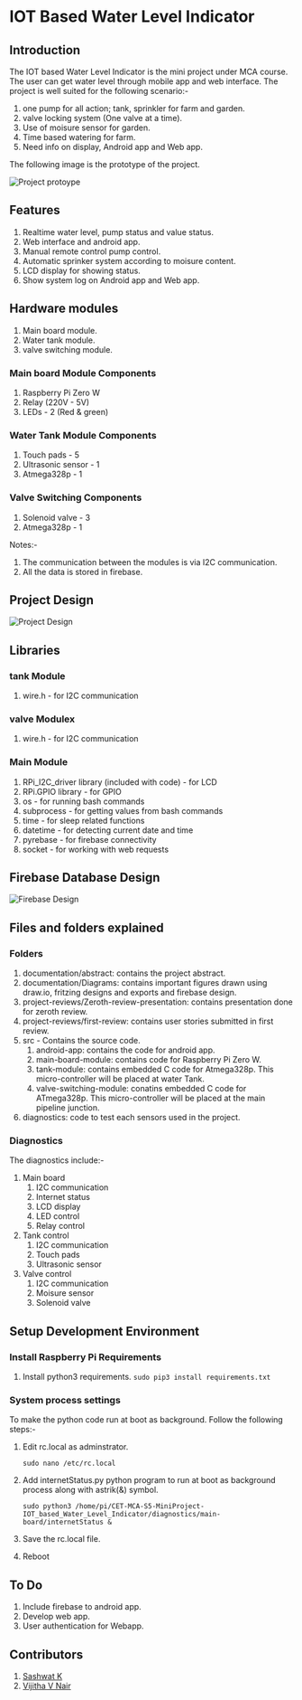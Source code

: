 # IOT Based Water Level Indicator

## Introduction

The IOT based Water Level Indicator is the mini project under MCA course. The user can get water level through mobile app and web interface. The project is well suited for the following scenario:-

1. one pump for all action; tank, sprinkler for farm and garden.
2. valve locking system (One valve at a time).
3. Use of moisure sensor for garden.
4. Time based watering for farm.
5. Need info on display, Android app and Web app.

The following image is the prototype of the project.

![Project protoype](./documentation/diagrams/prototype.jpg)

## Features

1. Realtime water level, pump status and value status.
2. Web interface and android app.
3. Manual remote control pump control.
4. Automatic sprinker system according to moisure content.
5. LCD display for showing status.
6. Show system log on Android app and Web app.

## Hardware modules

1. Main board module.
2. Water tank module.
3. valve switching module.

### Main board Module Components

1. Raspberry Pi Zero W
2. Relay (220V - 5V)
3. LEDs - 2 (Red & green)

### Water Tank Module Components

1. Touch pads - 5
2. Ultrasonic sensor - 1
3. Atmega328p - 1

### Valve Switching Components

1. Solenoid valve - 3
2. Atmega328p - 1

Notes:-

1. The communication between the modules is via I2C communication.
2. All the data is stored in firebase.

## Project Design

![Project Design](./documentation/diagrams/fritzing-project-design_bb.png)

## Libraries

### tank Module

1. wire.h - for I2C communication

### valve Modulex

1. wire.h - for I2C communication

### Main Module

1. RPi_I2C_driver library (included with code) - for LCD
2. RPi.GPIO library - for GPIO
3. os - for running bash commands
4. subprocess - for getting values from bash commands
5. time - for sleep related functions
6. datetime - for detecting current date and time
7. pyrebase - for firebase connectivity
8. socket - for working with web requests

## Firebase Database Design

![Firebase Design](./documentation/diagrams/firebase.png)

## Files and folders explained

### Folders

1. documentation/abstract: contains the project abstract.
2. documentation/Diagrams: contains important figures drawn using draw.io, fritzing designs and exports and firebase design.
3. project-reviews/Zeroth-review-presentation: contains presentation done for zeroth review.
4. project-reviews/first-review: contains user stories submitted in first review.
5. src - Contains the source code.
   1. android-app: contains the code for android app.
   2. main-board-module: contains code for Raspberry Pi Zero W.
   3. tank-module: contains embedded C code for Atmega328p. This micro-controller will be placed at water Tank.
   4. valve-switching-module: conatins embedded C code for ATmega328p. This micro-controller will be placed at the main pipeline junction.
6. diagnostics: code to test each sensors used in the project.

### Diagnostics

The diagnostics include:-

1. Main board
   1. I2C communication
   2. Internet status
   3. LCD display
   4. LED control
   5. Relay control
2. Tank control
   1. I2C communication
   2. Touch pads
   3. Ultrasonic sensor
3. Valve control
   1. I2C communication
   2. Moisure sensor
   3. Solenoid valve

## Setup Development Environment

### Install Raspberry Pi Requirements

1. Install python3 requirements.
   `sudo pip3 install requirements.txt`

### System process settings

To make the python code run at boot as background. Follow the following steps:-

1. Edit rc.local as adminstrator.

   `sudo nano /etc/rc.local`

2. Add internetStatus.py python program to run at boot as background process along with astrik(&) symbol.

   `sudo python3 /home/pi/CET-MCA-S5-MiniProject-IOT_based_Water_Level_Indicator/diagnostics/main-board/internetStatus &`

3. Save the rc.local file.
4. Reboot

## To Do

1. Include firebase to android app.
2. Develop web app.
3. User authentication for Webapp.

## Contributors

1. [Sashwat K](https://www.sashwat.in/)
2. [Vijitha V Nair](https://github.com/vijimalu)
